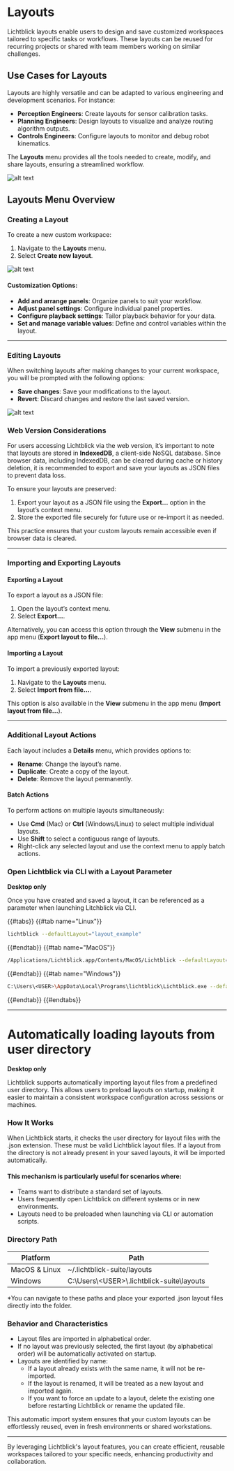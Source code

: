 # Layouts

Lichtblick layouts enable users to design and save customized workspaces tailored to specific tasks or workflows. These layouts can be reused for recurring projects or shared with team members working on similar challenges.

## Use Cases for Layouts

Layouts are highly versatile and can be adapted to various engineering and development scenarios. For instance:

- **Perception Engineers**: Create layouts for sensor calibration tasks.
- **Planning Engineers**: Design layouts to visualize and analyze routing algorithm outputs.
- **Controls Engineers**: Configure layouts to monitor and debug robot kinematics.

The **Layouts** menu provides all the tools needed to create, modify, and share layouts, ensuring a streamlined workflow.

![alt text](images/layouts-tab.png)

## Layouts Menu Overview

### Creating a Layout

To create a new custom workspace:

1. Navigate to the **Layouts** menu.
2. Select **Create new layout**.

![alt text](images/new-layout.png)

#### Customization Options:

- **Add and arrange panels**: Organize panels to suit your workflow.
- **Adjust panel settings**: Configure individual panel properties.
- **Configure playback settings**: Tailor playback behavior for your data.
- **Set and manage variable values**: Define and control variables within the layout.

---

### Editing Layouts

When switching layouts after making changes to your current workspace, you will be prompted with the following options:

- **Save changes**: Save your modifications to the layout.
- **Revert**: Discard changes and restore the last saved version.

![alt text](images/layout-options.png)

### Web Version Considerations

For users accessing Lichtblick via the web version, it’s important to note that layouts are stored in **IndexedDB**, a client-side NoSQL database. Since browser data, including IndexedDB, can be cleared during cache or history deletion, it is recommended to export and save your layouts as JSON files to prevent data loss.

To ensure your layouts are preserved:

1. Export your layout as a JSON file using the **Export...** option in the layout’s context menu.
2. Store the exported file securely for future use or re-import it as needed.

This practice ensures that your custom layouts remain accessible even if browser data is cleared.

---

### Importing and Exporting Layouts

#### Exporting a Layout

To export a layout as a JSON file:

1. Open the layout’s context menu.
2. Select **Export...**.

Alternatively, you can access this option through the **View** submenu in the app menu (**Export layout to file...**).

#### Importing a Layout

To import a previously exported layout:

1. Navigate to the **Layouts** menu.
2. Select **Import from file...**.

This option is also available in the **View** submenu in the app menu (**Import layout from file...**).

---

### Additional Layout Actions

Each layout includes a **Details** menu, which provides options to:

- **Rename**: Change the layout’s name.
- **Duplicate**: Create a copy of the layout.
- **Delete**: Remove the layout permanently.

#### Batch Actions

To perform actions on multiple layouts simultaneously:

- Use **Cmd** (Mac) or **Ctrl** (Windows/Linux) to select multiple individual layouts.
- Use **Shift** to select a contiguous range of layouts.
- Right-click any selected layout and use the context menu to apply batch actions.

### Open Lichtblick via CLI with a Layout Parameter

**Desktop only**

Once you have created and saved a layout, it can be referenced as a parameter when launching Litchblick via CLI.

{{#tabs}}
{{#tab name="Linux"}}

```bash
lichtblick --defaultLayout="layout_example"
```

{{#endtab}}
{{#tab name="MacOS"}}

```bash
/Applications/Lichtblick.app/Contents/MacOS/Lichtblick --defaultLayout="layout_example"
```

{{#endtab}}
{{#tab name="Windows"}}

```bash
C:\Users\<USER>\AppData\Local\Programs\lichtblick\Lichtblick.exe --defaultLayout="layout_example"
```

{{#endtab}}
{{#endtabs}}

---

# Automatically loading layouts from user directory

**Desktop only**

Lichtblick supports automatically importing layout files from a predefined user directory. This allows users to preload layouts on startup, making it easier to maintain a consistent workspace configuration across sessions or machines.

### How It Works

When Lichtblick starts, it checks the user directory for layout files with the .json extension. These must be valid Lichtblick layout files. If a layout from the directory is not already present in your saved layouts, it will be imported automatically.

#### This mechanism is particularly useful for scenarios where:

- Teams want to distribute a standard set of layouts.
- Users frequently open Lichtblick on different systems or in new environments.
- Layouts need to be preloaded when launching via CLI or automation scripts.

### Directory Path

| Platform      | Path                                          |
| ------------- | --------------------------------------------- |
| MacOS & Linux | ~/.lichtblick-suite/layouts                   |
| Windows       | C:\Users\\\<USER\>\\.lichtblick-suite\layouts |

\*You can navigate to these paths and place your exported .json layout files directly into the folder.

### Behavior and Characteristics

- Layout files are imported in alphabetical order.
- If no layout was previously selected, the first layout (by alphabetical order) will be automatically activated on startup.
- Layouts are identified by name:
  - If a layout already exists with the same name, it will not be re-imported.
  - If the layout is renamed, it will be treated as a new layout and imported again.
  - If you want to force an update to a layout, delete the existing one before restarting Lichtblick or rename the updated file.

This automatic import system ensures that your custom layouts can be effortlessly reused, even in fresh environments or shared workstations.

---

By leveraging Lichtblick's layout features, you can create efficient, reusable workspaces tailored to your specific needs, enhancing productivity and collaboration.
